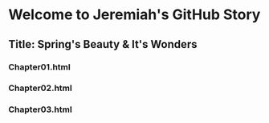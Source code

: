 # Welcome to Jeremiah's GitHub Story
## Title: Spring's Beauty & It's Wonders

### Chapter01.html
### Chapter02.html
### Chapter03.html


